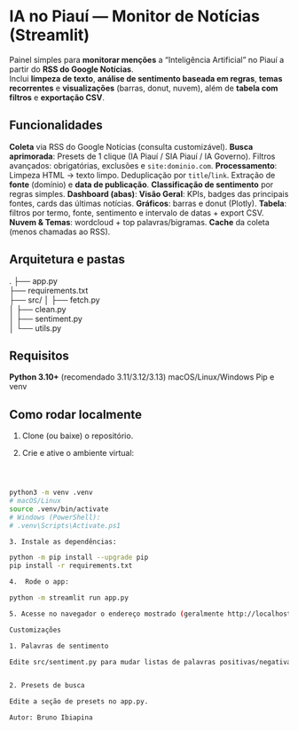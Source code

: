 # IA no Piauí — Monitor de Notícias (Streamlit)

Painel simples para **monitorar menções** a “Inteligência Artificial” no Piauí a partir do **RSS do Google Notícias**.  
Inclui **limpeza de texto**, **análise de sentimento baseada em regras**, **temas recorrentes** e **visualizações** (barras, donut, nuvem), além de **tabela com filtros** e **exportação CSV**.

## Funcionalidades

**Coleta** via RSS do Google Notícias (consulta customizável).
**Busca aprimorada**:
Presets de 1 clique (IA Piauí / SIA Piauí / IA Governo).
Filtros avançados: obrigatórias, exclusões e `site:dominio.com`.
**Processamento**:
Limpeza HTML → texto limpo.
Deduplicação por `title`/`link`.
Extração de **fonte** (domínio) e **data de publicação**.
**Classificação de sentimento** por regras simples.
**Dashboard (abas)**:
**Visão Geral**: KPIs, badges das principais fontes, cards das últimas notícias.
**Gráficos**: barras e donut (Plotly).
**Tabela**: filtros por termo, fonte, sentimento e intervalo de datas + export CSV.
**Nuvem & Temas**: wordcloud + top palavras/bigramas.
**Cache** da coleta (menos chamadas ao RSS).

## Arquitetura e pastas

.
├── app.py                     
├── requirements.txt           
├── src/
│   ├── fetch.py               
│   ├── clean.py               
│   ├── sentiment.py           
│   └── utils.py               

          

## Requisitos

**Python 3.10+** (recomendado 3.11/3.12/3.13)
macOS/Linux/Windows
Pip e venv

## Como rodar localmente

1. Clone (ou baixe) o repositório.

2. Crie e ative o ambiente virtual: 
```bash



python3 -m venv .venv
# macOS/Linux
source .venv/bin/activate
# Windows (PowerShell):
# .venv\Scripts\Activate.ps1

3. Instale as dependências:

python -m pip install --upgrade pip
pip install -r requirements.txt

4.	Rode o app:

python -m streamlit run app.py

5. Acesse no navegador o endereço mostrado (geralmente http://localhost:8501).

Customizações

1. Palavras de sentimento

Edite src/sentiment.py para mudar listas de palavras positivas/negativas.


2. Presets de busca

Edite a seção de presets no app.py.

Autor: Bruno Ibiapina
